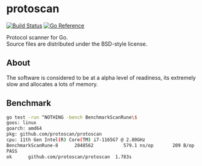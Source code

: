 # protoscan

[![Build Status](https://cloud.drone.io/api/badges/protoscan/protoscan/status.svg)](https://cloud.drone.io/protoscan/protoscan)
[![Go Reference](https://pkg.go.dev/badge/github.com/protoscan/protoscan.svg)](https://pkg.go.dev/github.com/protoscan/protoscan)

Protocol scanner for Go.  
Source files are distributed under the BSD-style license.

## About

The software is considered to be at a alpha level of readiness,
its extremely slow and allocates a lots of memory.

## Benchmark

```sh
go test -run ^NOTHING -bench BenchmarkScanRune\$
goos: linux
goarch: amd64
pkg: github.com/protoscan/protoscan
cpu: 11th Gen Intel(R) Core(TM) i7-1165G7 @ 2.80GHz
BenchmarkScanRune-8   	 2048562	       579.1 ns/op	     209 B/op	       2 allocs/op
PASS
ok  	github.com/protoscan/protoscan	1.783s
```
